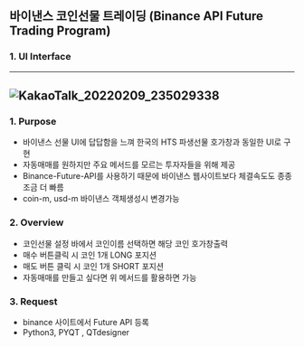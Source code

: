 ##  바이낸스 코인선물 트레이딩 (Binance API Future Trading Program)


### 1. UI Interface
----
![KakaoTalk_20220209_235029338](https://user-images.githubusercontent.com/40832965/153558802-e102a735-e89e-4f79-bb4d-29ef26cee503.png)
----


### 1. Purpose
- 바이낸스 선물 UI에 답답함을 느껴 한국의 HTS 파생선물 호가창과 동일한 UI로 구현
- 자동매매를 원하지만 주요 메서드를 모르는 투자자들을 위해 제공
- Binance-Future-API를 사용하기 때문에 바이낸스 웹사이트보다 체결속도도 종종 조금 더 빠름
- coin-m, usd-m 바이낸스 객체생성시 변경가능


### 2. Overview
- 코인선물 설정 바에서 코인이름 선택하면 해당 코인 호가창출력
- 매수 버튼클릭 시 코인 1개 LONG 포지션
- 매도 버튼 클릭 시 코인 1개 SHORT 포지션
- 자동매매를 만들고 싶다면 위 메서드를 활용하면 가능


### 3. Request
- binance 사이트에서 Future API 등록
- Python3, PYQT , QTdesigner




